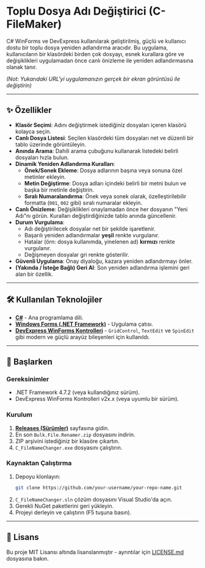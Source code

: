# Toplu Dosya Adı Değiştirici (C-FileMaker)

C# WinForms ve DevExpress kullanılarak geliştirilmiş, güçlü ve kullanıcı dostu bir toplu dosya yeniden adlandırma aracıdır. Bu uygulama, kullanıcıların bir klasördeki birden çok dosyayı, esnek kurallara göre ve değişiklikleri uygulamadan önce canlı önizleme ile yeniden adlandırmasına olanak tanır.


*(Not: Yukarıdaki URL'yi uygulamanızın gerçek bir ekran görüntüsü ile değiştirin)*

---

## ✨ Özellikler

- **Klasör Seçimi**: Adını değiştirmek istediğiniz dosyaları içeren klasörü kolayca seçin.
- **Canlı Dosya Listesi**: Seçilen klasördeki tüm dosyaları net ve düzenli bir tablo üzerinde görüntüleyin.
- **Anında Arama**: Dahili arama çubuğunu kullanarak listedeki belirli dosyaları hızla bulun.
- **Dinamik Yeniden Adlandırma Kuralları**:
    - **Önek/Sonek Ekleme**: Dosya adlarının başına veya sonuna özel metinler ekleyin.
    - **Metin Değiştirme**: Dosya adları içindeki belirli bir metni bulun ve başka bir metinle değiştirin.
    - **Sıralı Numaralandırma**: Önek veya sonek olarak, özelleştirilebilir formatta (`001`, `002` gibi) sıralı numaralar ekleyin.
- **Canlı Önizleme**: Değişiklikleri onaylamadan önce her dosyanın "Yeni Adı"nı görün. Kuralları değiştirdiğinizde tablo anında güncellenir.
- **Durum Vurgulama**:
    - Adı değiştirilecek dosyalar net bir şekilde işaretlenir.
    - Başarılı yeniden adlandırmalar **yeşil** renkte vurgulanır.
    - Hatalar (örn: dosya kullanımda, yinelenen ad) **kırmızı** renkte vurgulanır.
    - Değişmeyen dosyalar gri renkte gösterilir.
- **Güvenli Uygulama**: Onay diyaloğu, kazara yeniden adlandırmayı önler.
- **(Yakında / İsteğe Bağlı) Geri Al**: Son yeniden adlandırma işlemini geri alan bir özellik.

---

## 🛠️ Kullanılan Teknolojiler

- **[C#](https://learn.microsoft.com/tr-tr/dotnet/csharp/)** - Ana programlama dili.
- **[Windows Forms (.NET Framework)](https://learn.microsoft.com/tr-tr/dotnet/desktop/winforms/)** - Uygulama çatısı.
- **[DevExpress WinForms Kontrolleri](https://www.devexpress.com/products/net/controls/winforms/)** - `GridControl`, `TextEdit` ve `SpinEdit` gibi modern ve güçlü arayüz bileşenleri için kullanıldı.

---

## 🚀 Başlarken

### Gereksinimler

- .NET Framework 4.7.2 (veya kullandığınız sürüm).
- DevExpress WinForms Kontrolleri v2x.x (veya uyumlu bir sürüm).

### Kurulum

1.  [**Releases (Sürümler)**](https://github.com/your-username/your-repo-name/releases) sayfasına gidin.
2.  En son `Bulk.File.Renamer.zip` dosyasını indirin.
3.  ZIP arşivini istediğiniz bir klasöre çıkartın.
4.  `C_FileNameChanger.exe` dosyasını çalıştırın.

### Kaynaktan Çalıştırma

1.  Depoyu klonlayın:
    ```sh
    git clone https://github.com/your-username/your-repo-name.git
    ```
2.  `C_FileNameChanger.sln` çözüm dosyasını Visual Studio'da açın.
3.  Gerekli NuGet paketlerini geri yükleyin.
4.  Projeyi derleyin ve çalıştırın (F5 tuşuna basın).

---

## 📜 Lisans

Bu proje MIT Lisansı altında lisanslanmıştır - ayrıntılar için [LICENSE.md](LICENSE.md) dosyasına bakın.